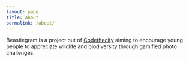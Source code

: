 ```yaml
---
layout: page
title: About
permalink: /about/
---
```


Beastiegram is a project out of <a href="http://codethecity.org">Codethecity</a> aiming to encourage young people to appreciate wildlife and biodiversity through gamified photo challenges. 